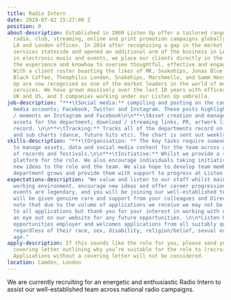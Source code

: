 ```yaml
---
title: Radio Intern
date: 2019-07-02 15:27:00 Z
position: 0
about-description: Established in 2009 Listen Up offer a tailored range of bespoke
  radio, club, streaming, online and print promotion campaigns globally through our
  LA and London offices. In 2014 after recognising a gap in the market we moved our
  services stateside and opened an additional arm of the business in LA. Specialising
  in electronic music and events, we place our clients directly in the spotlight with
  the experience and knowhow to oversee thoughtful, effective and engaging campaigns.
  With a client roster boasting the likes of MK, Snakehips, Jonas Blue, Gorgon City,
  Black Coffee, Theophilus London, Snakehips, Marshmello, and Samm Henshaw, Listen
  Up are now recognised as one of the market leaders in the world of music promotion
  services. We have grown massively over the last 10 years with offices in both the
  UK and US, and 3 companies working under our Listen Up umbrella.
job-description: "**•\tSocial media:** compiling and posting on the company’s social
  media accounts; Facebook, Twitter and Instagram. These posts highlight key successes
  / moments on Instagram and Facebook\n\n**•\tAsset creation and management:** Creates
  assets for the department; download / streaming links, PR, artwork links for each
  record. \n\n**•\tTracking:** Tracks all of the departments record on Shazam UK chart
  and sub charts (dance, future hits etc). The chart is sent out weekly. "
skills-description: "**•\tOrganisation: ** The key tasks require someone who is able
  to manage assets, data and social media content for the team across a large number
  of records and festivals.\n\n**•\tInitiative:** Whilst we provide a structure and
  platform for the role. We also encourage individuals taking initiative in bringing
  new ideas to the role and the team. We also hope to develop team members as the
  department grows and provide them with support to progress at Listen Up. "
expectations-description: "We value and listen to our staff whilst maintaining a fun
  working environment, encourage new ideas and offer career progression. Our staff
  events are legendary, and you will be joining our well-established team where you
  will be given genuine care and support from your colleagues and Directors.\n\n*Please
  note that due to the volume of applications we receive we may not be able to respond
  to all applications but thank you for your interest in working with us, please keep
  an eye out on our website for any future opportunities. \n\n*Listen Up is an equal
  opportunities employer and welcomes applications from all suitably qualified persons
  regardless of their race, sex, disability, religion/belief, sexual orientation or
  age."
apply-description: If this sounds like the role for you, please send your email and
  covering letter outlining why you’re suitable for the role to [recruitment@listen-up.biz](mailto:recruitment@listen-up.biz).
  Applications without a covering letter will not be considered.
location: Camden, London
---
```


We are currently recruiting for an energetic and enthusiastic Radio Intern to assist our well-established team across national radio campaigns. 
